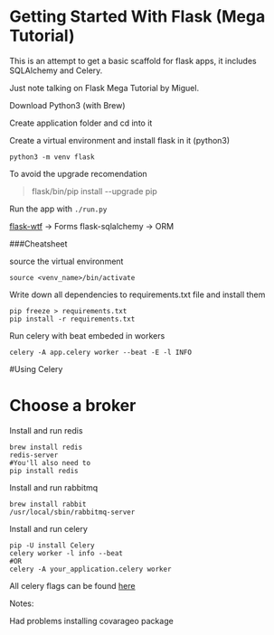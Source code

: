 # Getting Started With Flask (Mega Tutorial)

This is an attempt to get a basic scaffold for flask apps, it includes SQLAlchemy and Celery.

Just note talking on Flask Mega Tutorial by Miguel.

Download Python3 (with Brew)

Create application folder and cd into it

Create a virtual environment and install flask in it (python3)
```shell
python3 -m venv flask
```

To avoid the upgrade recomendation

> flask/bin/pip install --upgrade pip

Run the app with `./run.py`


[flask-wtf](https://flask-wtf.readthedocs.io/en/stable/) -> Forms
flask-sqlalchemy -> ORM

###Cheatsheet

source the virtual environment
```shell
source <venv_name>/bin/activate
```

Write down all dependencies to requirements.txt file and install them
```shell
pip freeze > requirements.txt
pip install -r requirements.txt
```

Run celery with beat embeded in workers 
```shell
celery -A app.celery worker --beat -E -l INFO
```


#Using Celery

Choose a broker
====

Install and run redis 

```shell
brew install redis
redis-server
#You'll also need to 
pip install redis
```

Install and run rabbitmq
```shell
brew install rabbit
/usr/local/sbin/rabbitmq-server
```

Install and run celery
```shell
pip -U install Celery
celery worker -l info --beat
#OR
celery -A your_application.celery worker
```
All celery flags can be found [here](http://docs.celeryproject.org/en/latest/genindex.html)

Notes: 

Had problems installing covarageo package



